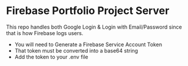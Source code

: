 # Firebase Portfolio Project Server

This repo handles both Google Login & Login with Email/Password since that is how Firebase logs users.

- You will need to Generate a Firebase Service Account Token
- That token must be converted into a base64 string
- Add the token to your .env file
